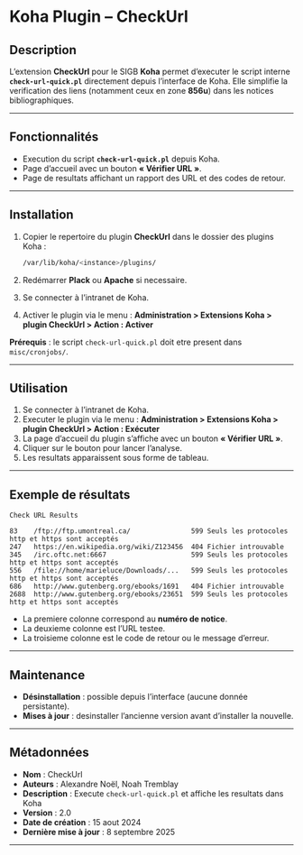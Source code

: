 
# Koha Plugin – CheckUrl

## Description

L’extension **CheckUrl** pour le SIGB **Koha** permet d’executer le script interne
**`check-url-quick.pl`** directement depuis l’interface de Koha.
Elle simplifie la verification des liens (notamment ceux en zone **856u**) dans les notices bibliographiques.

---

## Fonctionnalités

* Execution du script **`check-url-quick.pl`** depuis Koha.
* Page d’accueil avec un bouton **« Vérifier URL »**.
* Page de resultats affichant un rapport des URL et des codes de retour.

---

## Installation

1. Copier le repertoire du plugin **CheckUrl** dans le dossier des plugins Koha :

   ```bash
   /var/lib/koha/<instance>/plugins/
   ```

2. Redémarrer **Plack** ou **Apache** si necessaire.

3. Se connecter à l’intranet de Koha.

4. Activer le plugin via le menu :
   **Administration > Extensions Koha > plugin CheckUrl > Action : Activer**

**Prérequis** : le script `check-url-quick.pl` doit etre present dans `misc/cronjobs/`.

---

## Utilisation

1. Se connecter à l’intranet de Koha.
2. Executer le plugin via le menu :
   **Administration > Extensions Koha > plugin CheckUrl > Action : Exécuter**
3. La page d’accueil du plugin s’affiche avec un bouton **« Vérifier URL »**.
4. Cliquer sur le bouton pour lancer l’analyse.
5. Les resultats apparaissent sous forme de tableau.

---

## Exemple de résultats

```
Check URL Results

83    /ftp://ftp.umontreal.ca/               599 Seuls les protocoles http et https sont acceptés
247   https://en.wikipedia.org/wiki/Z123456  404 Fichier introuvable
345   /irc.oftc.net:6667                     599 Seuls les protocoles http et https sont acceptés
556   /file://home/marieluce/Downloads/...   599 Seuls les protocoles http et https sont acceptés
686   http://www.gutenberg.org/ebooks/1691   404 Fichier introuvable
2688  http://www.gutenberg.org/ebooks/23651  599 Seuls les protocoles http et https sont acceptés
```

* La premiere colonne correspond au **numéro de notice**.
* La deuxieme colonne est l’URL testee.
* La troisieme colonne est le code de retour ou le message d’erreur.

---

## Maintenance

* **Désinstallation** : possible depuis l’interface (aucune donnée persistante).
* **Mises à jour** : desinstaller l’ancienne version avant d’installer la nouvelle.

---

## Métadonnées

* **Nom** : CheckUrl
* **Auteurs** : Alexandre Noël, Noah Tremblay
* **Description** : Execute `check-url-quick.pl` et affiche les resultats dans Koha
* **Version** : 2.0
* **Date de création** : 15 aout 2024
* **Dernière mise à jour** : 8 septembre 2025

---

